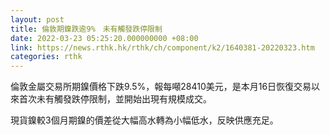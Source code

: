 ```yaml
---
layout: post
title: 倫敦期鎳跌逾9%　未有觸發跌停限制
date: 2022-03-23 05:25:20.000000000 +08:00
link: https://news.rthk.hk/rthk/ch/component/k2/1640381-20220323.htm
categories: rthk
---
```


倫敦金屬交易所期鎳價格下跌9.5%，報每噸28410美元，是本月16日恢復交易以來首次未有觸發跌停限制，並開始出現有規模成交。

現貨鎳較3個月期鎳的價差從大幅高水轉為小幅低水，反映供應充足。
